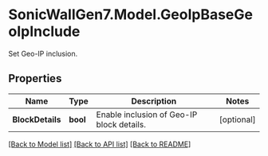 # SonicWallGen7.Model.GeoIpBaseGeoIpInclude
Set Geo-IP inclusion.

## Properties

Name | Type | Description | Notes
------------ | ------------- | ------------- | -------------
**BlockDetails** | **bool** | Enable inclusion of Geo-IP block details. | [optional] 

[[Back to Model list]](../README.md#documentation-for-models) [[Back to API list]](../README.md#documentation-for-api-endpoints) [[Back to README]](../README.md)

